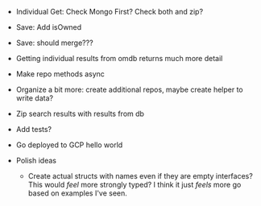 - Individual Get: Check Mongo First? Check both and zip? 
- Save: Add isOwned
- Save: should merge??? 
- Getting individual results from omdb returns much more detail
- Make repo methods async

- Organize a bit more: create additional repos, maybe create helper to write data? 
- Zip search results with results from db 
- Add tests? 
- Go deployed to GCP hello world 


- Polish ideas
    - Create actual structs with names even if they are empty interfaces? This would *feel* more strongly typed? I think it just *feels* more go based on examples I've seen. 